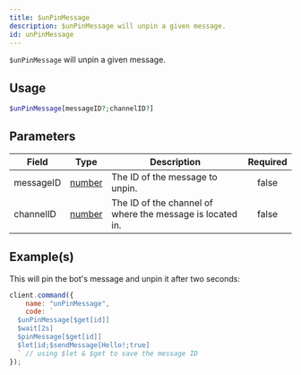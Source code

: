```yaml
---
title: $unPinMessage
description: $unPinMessage will unpin a given message.
id: unPinMessage
---
```


`$unPinMessage` will unpin a given message.

## Usage

```php
$unPinMessage[messageID?;channelID?]
```

## Parameters

| Field     | Type                                                                                              | Description                                               | Required |
| --------- | ------------------------------------------------------------------------------------------------- | --------------------------------------------------------- | :------: |
| messageID | [number](https://developer.mozilla.org/en-US/docs/Web/JavaScript/Reference/Global_Objects/Number) | The ID of the message to unpin.                           |  false   |
| channelID | [number](https://developer.mozilla.org/en-US/docs/Web/JavaScript/Reference/Global_Objects/Number) | The ID of the channel of where the message is located in. |  false   |

## Example(s)

This will pin the bot's message and unpin it after two seconds:

```javascript
client.command({
    name: "unPinMessage",
    code: `
  $unPinMessage[$get[id]]
  $wait[2s]
  $pinMessage[$get[id]]
  $let[id;$sendMessage[Hello!;true]
  ` // using $let & $get to save the message ID
});
```
